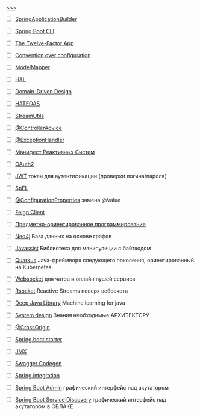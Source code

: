 [<<<](https://github.com/demotivirus/main)  
- [ ] [SpringApplicationBuilder](https://www.google.com/search?q=SpringApplicationBuilder)  
- [ ] [Spring Boot CLI](https://www.google.com/search?q=Spring+Boot+CLI)  
- [ ] [The Twelve-Factor App](https://www.google.com/search?q=12+%D1%84%D0%B0%D0%BA%D1%82%D0%BE%D1%80%D0%BE%D0%B2)  
- [ ] [Convention over configuration](https://www.google.com/search?q=convention+over+configuration)  
- [ ] [ModelMapper](https://www.google.com/search?q=ModelMapper+Spring)  
- [ ] [HAL](https://www.google.com/search?q=HAL)  
- [ ] [Domain-Driven Design](https://www.google.com/search?q=Domain-Driven+Design)  
- [ ] [HATEOAS](https://www.google.com/search?q=HATEOAS)  
- [ ] [StreamUtils](https://www.google.com/search?q=StreamUtils)  
- [ ] [@ControllerAdvice](https://www.google.com/search?q=%40ControllerAdvice)  
- [ ] [@ExceptionHandler](https://www.google.com/search?q=%40ExceptionHandler)  
- [ ] [Манифест Реактивных Систем](https://www.reactivemanifesto.org/ru)  
- [ ] [OAuth2](https://www.google.com/search?q=OAuth2)  
- [ ] [JWT](https://www.google.com/search?q=jwt&oq=jwt)  токен для аутентификации (проверки логина/пароля)  
- [ ] [SpEL](https://www.google.com/search?q=spel)  
- [ ] [@ConfigurationProperties](https://www.google.com/search?q=ConfigurationProperties) замена @Value  
- [ ] [Feign Client](https://www.google.com/search?q=feign+client)  
- [ ] [Предметно-ориентированное программирование](https://www.google.com/search?q=%D0%BF%D1%80%D0%B5%D0%B4%D0%BC%D0%B5%D1%82%D0%BD%D0%BE-%D0%BE%D1%80%D0%B8%D0%B5%D0%BD%D1%82%D0%B8%D1%80%D0%BE%D0%B2%D0%B0%D0%BD%D0%BD%D0%BE%D0%B5+%D0%BF%D1%80%D0%BE%D0%B5%D0%BA%D1%82%D0%B8%D1%80%D0%BE%D0%B2%D0%B0%D0%BD%D0%B8%D0%B5)  
- [ ] [Neo4j](https://www.google.com/search?q=Neo4j+%2B+spring) База данных на основе графов  
- [ ] [Javassist](https://www.google.com/search?q=Javassist) Библиотека для манипулиции с байткодом  
- [ ] [Quarkus](https://www.google.com/search?q=Quarkus) Java-фреймворк следующего поколения, ориентированный на Kubernetes  
- [ ] [Websocket](https://www.google.com/search?q=websocket+%2B+spring) для чатов и онлайн пушей сервиса  
- [ ] [Rsocket](https://www.google.com/search?q=rsocket+%2B+spring) Reactive Streams поверх вебсокета  
- [ ] [Deep Java Library](https://www.google.com/search?q=Deep+Java+Library) Maсhine learning for java  
- [ ] [System design](https://www.google.com/search?q=system+design) Знания необходимые АРХИТЕКТОРУ  
- [ ] [@CrossOrigin](https://www.google.com/search?q=%40CrossOrigin)  
- [ ] [Spring boot starter](https://www.google.com/search?q=spring+boot+starter)  
- [ ] [JMX](https://www.google.com/search?q=JMX)  
- [ ] [Swagger Codegen](https://www.google.com/search?q=Swagger+Codegen)  
- [ ] [Spring integration](https://www.google.com/search?q=spring+integration)  
- [ ] [Spring Boot Admin](https://www.google.com/search?q=Spring+Boot+Admin) графический интерфейс над акутатором  
- [ ] [Spring Boot Service Discovery](https://www.google.com/search?q=Spring+Cloud+Service+Discovery) графический интерфейс над акутатором в ОБЛАКЕ 

